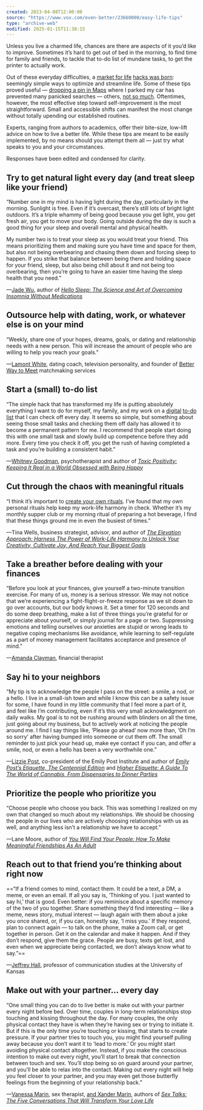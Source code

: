 ```yaml
---
created: 2023-04-08T12:00:00
source: "https://www.vox.com/even-better/23660000/easy-life-tips"
type: "archive-web"
modified: 2025-01-15T11:38:15
---
```


Unless you live a charmed life, chances are there are aspects of it you’d like to improve. Sometimes it’s hard to get out of bed in the morning, to find time for family and friends, to tackle that to-do list of mundane tasks, to get the printer to actually work.

Out of these everyday difficulties, a [market for life](https://psmag.com/economics/the-secret-history-of-life-hacking-self-optimization-78748) [hacks was born](https://slate.com/culture/2019/06/life-hacking-productivity-tech-silicon-valley-hacking-life-book-review.html): seemingly simple ways to optimize and streamline life. Some of these tips proved useful — [dropping a pin in Maps](https://www.purewow.com/tech/how-to-find-your-car-by-dropping-a-pin) where I parked my car has prevented many panicked searches — others, [not so much](https://www.youtube.com/watch?v=f9Piqp9g5Pk). Oftentimes, however, the most effective step toward self-improvement is the most straightforward. Small and accessible shifts can manifest the most change without totally upending our established routines.

Experts, ranging from authors to academics, offer their bite-size, low-lift advice on how to live a better life. While these tips are meant to be easily implemented, by no means should you attempt them all — just try what speaks to you and your circumstances.

Responses have been edited and condensed for clarity.

## Try to get natural light every day (and treat sleep like your friend)

“Number one in my mind is having light during the day, particularly in the morning. Sunlight is free. Even if it’s overcast, there’s still lots of bright light outdoors. It’s a triple whammy of being good because you get light, you get fresh air, you get to move your body. Going outside during the day is such a good thing for your sleep and overall mental and physical health.

My number two is to treat your sleep as you would treat your friend. This means prioritizing them and making sure you have time and space for them, but also not being overbearing and chasing them down and forcing sleep to happen. If you strike that balance between being there and holding space for your friend, sleep, but also being chill about it and not being too overbearing, then you’re going to have an easier time having the sleep health that you need.”

—[Jade Wu,](https://drjadewu.com/) author of [*Hello Sleep: The Science and Art of Overcoming Insomnia Without Medications*](https://read.macmillan.com/lp/hello-sleep/)

## Outsource help with dating, work, or whatever else is on your mind

“Weekly, share one of your hopes, dreams, goals, or dating and relationship needs with a new person. This will increase the amount of people who are willing to help you reach your goals.”

—[Lamont White](https://twitter.com/GayDatingCoach), dating coach, television personality, and founder of [Better Way to Meet](https://betterwaytomeet.com/) matchmaking services

## Start a (small) to-do list

“The simple hack that has transformed my life is putting absolutely everything I want to do for myself, my family, and my work on a [digital](https://todoist.com/) [to-do](https://trello.com/) [list](https://chrome.google.com/webstore/detail/desktop-app-for-google-ta/lpofefdiokgmcdnnaigddelnfamkkghi?hl=en) that I can check off every day. It seems so simple, but something about seeing those small tasks and checking them off daily has allowed it to become a permanent pattern for me. I recommend that people start doing this with one small task and slowly build up competence before they add more. Every time you check it off, you get the rush of having completed a task and you’re building a consistent habit.”

—[Whitney Goodman](https://sitwithwhit.com/), psychotherapist and author of [*Toxic Positivity: Keeping It Real in a World Obsessed with Being Happy*](https://www.penguinrandomhouse.com/books/673005/toxic-positivity-by-whitney-goodman/)

## Cut through the chaos with meaningful rituals

“I think it’s important to [create your own rituals](https://www.vox.com/even-better/23144784/why-rituals-not-routine). I’ve found that my own personal rituals help keep my work-life harmony in check. Whether it’s my monthly supper club or my morning ritual of preparing a hot beverage, I find that these things ground me in even the busiest of times.”

—Tina Wells, business strategist, advisor, and author of [*The Elevation Approach: Harness The Power of Work-Life Harmony to Unlock Your Creativity, Cultivate Joy, And Reach Your Biggest Goals*](https://www.penguinrandomhouse.com/books/720347/the-elevation-approach-by-tina-wells-with-stephanie-smith/)

## Take a breather before dealing with your finances

“Before you look at your finances, give yourself a two-minute transition exercise. For many of us, money is a serious stressor. We may not notice that we’re experiencing a fight-flight-or-freeze response as we sit down to go over accounts, but our body knows it. Set a timer for 120 seconds and do some deep breathing, make a list of three things you’re grateful for or appreciate about yourself, or simply journal for a page or two. Suppressing emotions and telling ourselves our anxieties are stupid or wrong leads to negative coping mechanisms like avoidance, while learning to self-regulate as a part of money management facilitates acceptance and presence of mind.”

—[Amanda Clayman](https://amandaclayman.com/), financial therapist

## Say hi to your neighbors

“My tip is to acknowledge the people I pass on the street: a smile, a nod, or a hello. I live in a small-ish town and while I know this can be a safety issue for some, I have found in my little community that I feel more a part of it, and feel like I’m contributing, even if it’s this very small acknowledgment on daily walks. My goal is to not be rushing around with blinders on all the time, just going about my business, but to actively work at noticing the people around me. I find I say things like, ‘Please go ahead’ now more than, ‘Oh I’m so sorry’ after having bumped into someone or cut them off. The small reminder to just pick your head up, make eye contact if you can, and offer a smile, nod, or even a hello has been a very worthwhile one.”

—[Lizzie Post](https://emilypost.com/author/lizzie-post), co-president of the Emily Post Institute and author of [*Emily Post’s Etiquette, The Centennial Edition*](https://emilypost.com/shop/books/emily-posts-etiquette-the-centennial-edition) and [*Higher Etiquette: A Guide To The World of Cannabis, From Dispensaries to Dinner Parties*](https://emilypost.com/shop/books/higher-etiquette)

## Prioritize the people who prioritize you

“Choose people who choose you back. This was something I realized on my own that changed so much about my relationships. We should be choosing the people in our lives who are actively choosing relationships with us as well, and anything less isn’t a relationship we have to accept.”

—Lane Moore, author of [*You Will Find Your People: How To Make Meaningful Friendships As An Adult*](https://www.abramsbooks.com/product/you-will-find-your-people_9781419762567/)

## Reach out to that friend you’re thinking about right now

==“If a friend comes to mind, contact them. It could be a text, a DM, a meme, or even an email. If all you say is, ‘Thinking of you. I just wanted to say hi,’ that is good. Even better: if you reminisce about a specific memory of the two of you together. Share something they’d find interesting — like a meme, news story, mutual interest — laugh again with them about a joke you once shared, or, if you can, honestly say, ‘I miss you.’ If they respond, plan to connect again — to talk on the phone, make a Zoom call, or get together in person. Get it on the calendar and make it happen. And if they don’t respond, give them the grace. People are busy, texts get lost, and even when we appreciate being contacted, we don’t always know what to say.”==

—[Jeffrey Hall](https://coms.ku.edu/people/jeffrey-hall), professor of communication studies at the University of Kansas

## Make out with your partner… every day

“One small thing you can do to live better is make out with your partner every night before bed. Over time, couples in long-term relationships stop touching and kissing throughout the day. For many couples, the only physical contact they have is when they’re having sex or trying to initiate it. But if this is the only time you’re touching or kissing, that starts to create pressure. If your partner tries to touch you, you might find yourself pulling away because you don’t want it to ‘lead to more.’ Or you might start avoiding physical contact altogether. Instead, if you make the conscious intention to make out every night, you’ll start to break that connection between touch and sex. You’ll stop being so on guard around your partner, and you’ll be able to relax into the contact. Making out every night will help you feel closer to your partner, and you may even get those butterfly feelings from the beginning of your relationship back.”

—[Vanessa Marin](https://vmtherapy.com/), sex therapist, [and Xander Marin](https://vmtherapy.com/), authors of [*Sex Talks: The Five Conversations That Will Transform Your Love Life*](https://www.simonandschuster.com/books/Sex-Talks/Vanessa-Marin/9781668000014)
